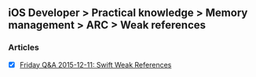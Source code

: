 ## iOS Developer > Practical knowledge > Memory management > ARC > Weak references

### Articles
- [X] [Friday Q&A 2015-12-11: Swift Weak References](https://www.mikeash.com/pyblog/friday-qa-2015-12-11-swift-weak-references.html)


